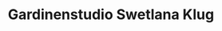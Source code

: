 ---
title: "Gardinenstudio Swetlana Klug"
url: /dresden/gardinenstudio-swetlana-klug/
shop: Gardinen
---